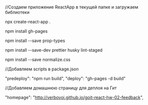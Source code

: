 //Создаем приложение ReactApp в текущей папке и загружаем библиотеки

npx create-react-app . 

npm install gh-pages

npm install --save prop-types

npm install --save-dev prettier husky lint-staged

npm install --save normalize.css


//Добавляем scripts в package.json

"predeploy": "npm run build",
"deploy": "gh-pages -d build"


//Добавляем домашнюю страницу для деплоя на Гит

"homepage": "http://verbovoi.github.io/goit-react-hw-02-feedback",